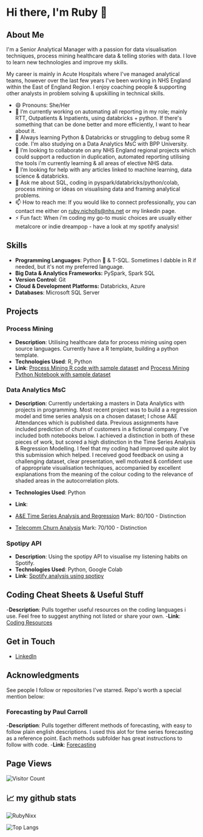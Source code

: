 <!--
**RubyNixx/RubyNixx** is a ✨ _special_ ✨ repository because its `README.md` (this file) appears on your GitHub profile.
-->
# Hi there, I'm Ruby 👋

## About Me

I'm a Senior Analytical Manager with a passion for data visualisation techniques, process mining healthcare data & telling stories with data. I love to learn new technologies and improve my skills.

My career is mainly in Acute Hospitals where I've managed analytical teams, however over the last few years I've been working in NHS England within the East of England Region. I enjoy coaching people & supporting other analysts in problem solving & upskilling in technical skills.

- 😄 Pronouns: She/Her
- 🔭 I’m currently working on automating all reporting in my role; mainly RTT, Outpatients & Inpatients, using databricks + python. If there's something that can be done better and more efficiently, I want to hear about it.
- 🌱 Always learning Python & Databricks or struggling to debug some R code. I'm also studying on a Data Analytics MsC with BPP University.
- 👯 I’m looking to collaborate on any NHS England regional projects which could support a reduction in duplication, automated reporting utilising the tools i'm currently learning & all areas of elective NHS data.
- 🤔 I’m looking for help with any articles linked to machine learning, data science & databricks.
- 💬 Ask me about SQL, coding in pyspark/databricks/python/colab, process mining or ideas on visualising data and framing analytical problems.
- 📫 How to reach me: If you would like to connect professionally, you can contact me either on ruby.nicholls@nhs.net or my linkedin page.
- ⚡ Fun fact: When i'm coding my go-to music choices are usually either metalcore or indie dreampop - have a look at my spotify analysis!

## Skills

- **Programming Languages**: Python :snake: & T-SQL. Sometimes I dabble in R if needed, but it's not my preferred language.
- **Big Data & Analytics Frameworks:** PySpark, Spark SQL
- **Version Control**: Git
- **Cloud & Development Platforms:** Databricks, Azure
- **Databases**: Microsoft SQL Server

## Projects

### Process Mining
- **Description**: Utilising healthcare data for process mining using open source languages. Currently have a R template, building a python template.
- **Technologies Used**: R, Python
- **Link**: [Process Mining R code with sample dataset](https://github.com/RubyNixx/Process_Mining_R_Healthcare) and [Process Mining Python Notebook with sample dataset](https://github.com/RubyNixx/Process_Mining_Python_Healthcare)

### Data Analytics MsC
- **Description**: Currently undertaking a masters in Data Analytics with projects in programming. Most recent project was to build a a regression model and time series analysis on a chosen dataset; I chose A&E Attendances which is published data. Previous assignments have included prediction of churn of customers in a fictional company. I've included both notebooks below. I achieved a distinction in both of these pieces of work, but scored a high distinction in the Time Series Analysis & Regression Modelling. I feel that my coding had improved quite alot by this submission which helped. I received good feedback on using a challenging dataset, clear presentation, well motivated & confident use of appropriate visualisation techniques, accompanied by excellent explanations from the meaning of the colour coding to the relevance of shaded areas in the autocorrelation plots.

- **Technologies Used**: Python
- **Link**:

- [A&E Time Series Analysis and Regression](https://github.com/RubyNixx/Time_Series_And_Regression)
Mark: 80/100 - Distinction

- [Telecomm Churn Analysis](https://github.com/RubyNixx/BPP_Telecomm_Churn)
Mark: 70/100 - Distinction

### Spotipy API
- **Description**: Using the spotipy API to visualise my listening habits on Spotify.
- **Technologies Used**: Python, Google Colab
- **Link**: [Spotify analysis using spotipy](https://github.com/RubyNixx/spotify_analysis_using_spotipy)

## Coding Cheat Sheets & Useful Stuff
-**Description**: Pulls together useful resources on the coding languages i use. Feel free to suggest anything not listed or share your own.
-**Link**: [Coding Resources](https://github.com/RubyNixx/coding_resources)

## Get in Touch

- [LinkedIn](https://www.linkedin.com/in/rubynix/)

## Acknowledgments

See people I follow or repositories I've starred. Repo's worth a special mention below:

### Forecasting by Paul Carroll
-**Description**: Pulls together different methods of forecasting, with easy to follow plain english descriptions. I used this alot for time series forecasting as a reference point. Each methods subfolder has great instructions to follow with code.
-**Link**: [Forecasting](https://github.com/pauldcarroll/Forecasting.git)

## Page Views

![Visitor Count](https://profile-counter.glitch.me/{RubyNixx}/count.svg)

## 📈 my github stats

<img src="https://github-readme-stats.vercel.app/api?username=RubyNixx&show_icons=true&theme=gotham&rank_icon=github" alt="RubyNixx" />

![Top Langs](https://github-readme-stats.vercel.app/api/top-langs/?username=RubyNixx&layout=compact)
